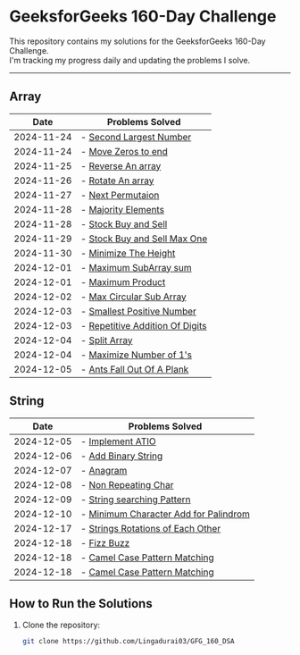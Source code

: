 # GeeksforGeeks 160-Day Challenge

This repository contains my solutions for the GeeksforGeeks 160-Day Challenge.  
I'm tracking my progress daily and updating the problems I solve.

---

## **Array**

| Date       | Problems Solved                                                                           |
| ---------- | ----------------------------------------------------------------------------------------- |
| 2024-11-24 | - [Second Largest Number](./Arrays/SecondLargestNumber.java)                              |
| 2024-11-24 | - [Move Zeros to end](./Arrays/MoveZerosToEnd.java)                                       |
| 2024-11-25 | - [Reverse An array](./Arrays/ReverseAnArray.java)                                        |
| 2024-11-26 | - [Rotate An array](./Arrays/RotateAnArray.java)                                          |
| 2024-11-27 | - [Next Permutaion](./Arrays/NextPermutation.java)                                        |
| 2024-11-28 | - [Majority Elements](./Arrays/MajorityElement.java)                                      |
| 2024-11-28 | - [Stock Buy and Sell](./Arrays/StockBuyandSell.java)                                     |
| 2024-11-29 | - [Stock Buy and Sell Max One](./Arrays/StocksBuyAndSellMaxOne.java)                      |
| 2024-11-30 | - [Minimize The Height](./Arrays/MinimizeTheHeight.java)                                  |
| 2024-12-01 | - [Maximum SubArray sum](./Arrays/MaximumSubarraySum.java)                                |
| 2024-12-01 | - [Maximum Product](./Arrays/MaximumProduct.java)                                         |
| 2024-12-02 | - [Max Circular Sub Array](./Arrays/MaxCircularSubArray.java)                             |
| 2024-12-03 | - [Smallest Positive Number](./Arrays/SmallestPositiveNumber.java)                        |
| 2024-12-03 | - [Repetitive Addition Of Digits](./Arrays/BonusProblems/RepetitiveAdditionOfDigits.java) |
| 2024-12-04 | - [Split Array](./Arrays/BonusProblems/SplitArray.java)                                   |
| 2024-12-04 | - [Maximize Number of 1's](./Arrays/BonusProblems/MaximizeNumberOf1s.java)                |
| 2024-12-05 | - [Ants Fall Out Of A Plank](./Arrays/BonusProblems/AntsFallOutOfAPlank.java)             |

## **String**

| Date       | Problems Solved                                                                          |
| ---------- | ---------------------------------------------------------------------------------------- |
| 2024-12-05 | - [Implement ATIO](./Strings/ImplementAtoi.java)                                         |
| 2024-12-06 | - [Add Binary String](./Strings/AddBinaryStrings.java)                                   |
| 2024-12-07 | - [Anagram](./Strings/Anagram.java)                                                      |
| 2024-12-08 | - [Non Repeating Char](./Strings/NonRepeatingChar.java)                                  |
| 2024-12-09 | - [String searching Pattern](./Strings/StringSearchPattern.java)                         |
| 2024-12-10 | - [Minimum Character Add for Palindrom](./Strings/MinimumCharacterAddForPalindrome.java) |
| 2024-12-17 | - [Strings Rotations of Each Other](./Strings/StringsRotationsofEachOther.java)          |
| 2024-12-18 | - [Fizz Buzz](./Strings/BonusProblems/FizzBuzz.java)                                     |
| 2024-12-18 | - [Camel Case Pattern Matching](./Strings/BonusProblems/CamelCasePatternMatching.java)   |
| 2024-12-18 | - [Camel Case Pattern Matching](./Strings/BonusProblems/PalindromeSentence.java)         |

## **How to Run the Solutions**

1. Clone the repository:
   ```bash
   git clone https://github.com/Lingadurai03/GFG_160_DSA
   ```

